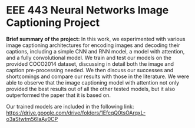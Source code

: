 # EEE 443 Neural Networks Image Captioning Project
**Brief summary of the project:**
In  this  work,  we  experimented  with  various  image  captioning  architectures  for  encoding  images and decoding their captions, including a simple CNN and RNN model, a model with attention,  and a fully convolutional  model. We train and test our models on the provided COCO2014 dataset, discussing in detail both the image and caption pre-processing needed. We then discuss our successes and shortcomings and compare our results with those in the literature. We were able to observe that the image captioning model with attention not only provided the best results out of all the other tested models, but it also outperformed the paper that it is based on.

Our trained models are included in the following link:
https://drive.google.com/drive/folders/1EfcqQ0tsOArqxL-o3aStwtm56IaAy0CP
